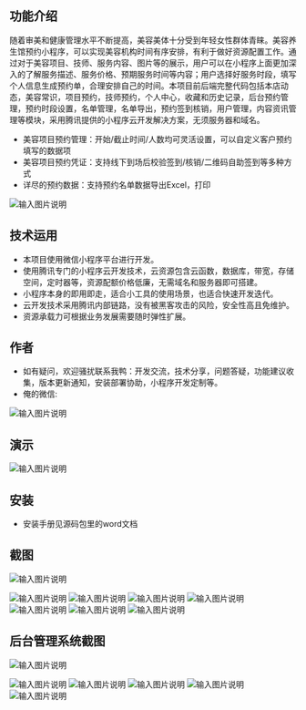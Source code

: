 ## 功能介绍 
随着审美和健康管理水平不断提高，美容美体十分受到年轻女性群体青睐。美容养生馆预约小程序，可以实现美容机构时间有序安排，有利于做好资源配置工作。通过对于美容项目、技师、服务内容、图片等的展示，用户可以在小程序上面更加深入的了解服务描述、服务价格、预期服务时间等内容；用户选择好服务时段，填写个人信息生成预约单，合理安排自己的时间。本项目前后端完整代码包括本店动态，美容常识，项目预约，技师预约，个人中心，收藏和历史记录，后台预约管理，预约时段设置，名单管理，名单导出，预约签到核销，用户管理，内容资讯管理等模块，采用腾讯提供的小程序云开发解决方案，无须服务器和域名。
 
- 美容项目预约管理：开始/截止时间/人数均可灵活设置，可以自定义客户预约填写的数据项
- 美容项目预约凭证：支持线下到场后校验签到/核销/二维码自助签到等多种方式
- 详尽的预约数据：支持预约名单数据导出Excel，打印

![输入图片说明](demo/qr.png)
 

## 技术运用
- 本项目使用微信小程序平台进行开发。
- 使用腾讯专门的小程序云开发技术，云资源包含云函数，数据库，带宽，存储空间，定时器等，资源配额价格低廉，无需域名和服务器即可搭建。
- 小程序本身的即用即走，适合小工具的使用场景，也适合快速开发迭代。
- 云开发技术采用腾讯内部链路，没有被黑客攻击的风险，安全性高且免维护。
- 资源承载力可根据业务发展需要随时弹性扩展。  



## 作者
- 如有疑问，欢迎骚扰联系我鸭：开发交流，技术分享，问题答疑，功能建议收集，版本更新通知，安装部署协助，小程序开发定制等。
- 俺的微信: 
 
![输入图片说明](demo/1.png)


## 演示 
 
![输入图片说明](demo/qr.png)

## 安装

- 安装手册见源码包里的word文档




## 截图
![输入图片说明](demo/1%E9%A6%96%E9%A1%B5.png)

![输入图片说明](demo/2%E6%9C%AC%E5%BA%97%E5%8A%A8%E6%80%81.png)
![输入图片说明](demo/3%E4%BF%9D%E5%85%BB%E7%9F%A5%E8%AF%86.png)
 ![输入图片说明](demo/4%E6%97%A5%E5%8E%86.png)
![输入图片说明](demo/5%E6%88%91%E7%9A%84.png)
![输入图片说明](demo/6%E9%A2%84%E7%BA%A6.png)
![输入图片说明](demo/7%E9%A2%84%E7%BA%A6.png)
![输入图片说明](demo/8%E9%A2%84%E7%BA%A6.png)

## 后台管理系统截图 

![输入图片说明](demo/9%E5%90%8E%E5%8F%B0%E9%A6%96%E9%A1%B5.png)

![输入图片说明](demo/10%E5%90%8E%E5%8F%B0-%E5%86%85%E5%AE%B9.png)
![输入图片说明](demo/11%E5%90%8E%E5%8F%B0-%E9%A2%84%E7%BA%A6.png)
![输入图片说明](demo/12%E5%90%8E%E5%8F%B0-%E9%A2%84%E7%BA%A6.png)
![输入图片说明](demo/13%E5%90%8E%E5%8F%B0-%E6%97%B6%E6%AE%B5.png)
![输入图片说明](demo/14%E5%90%8E%E5%8F%B0-%E9%A2%84%E7%BA%A6.png)